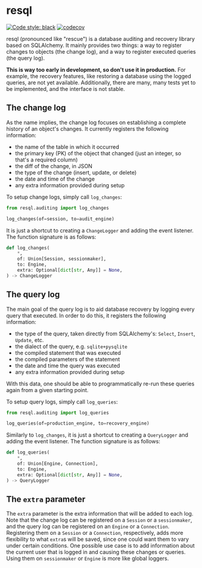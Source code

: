 # resql

[![Code style: black](https://img.shields.io/badge/code%20style-black-000000.svg)](https://github.com/psf/black)
[![codecov](https://codecov.io/gh/ggabriel96/resql/branch/main/graph/badge.svg?token=AOVOWTNSMW)](https://codecov.io/gh/ggabriel96/resql)

resql (pronounced like "rescue") is a database auditing and recovery library based on SQLAlchemy.
It mainly provides two things: a way to register changes to objects (the change log), and a way to register executed queries (the query log).

**This is way too early in development, so don't use it in production.**
For example, the recovery features, like restoring a database using the logged queries, are not yet available.
Additionally, there are many, many tests yet to be implemented, and the interface is not stable.

## The change log

As the name implies, the change log focuses on establishing a complete history of an object's changes.
It currently registers the following information:

- the name of the table in which it occurred
- the primary key (PK) of the object that changed (just an integer, so that's a required column)
- the diff of the change, in JSON
- the type of the change (insert, update, or delete)
- the date and time of the change
- any extra information provided during setup

To setup change logs, simply call `log_changes`:

```python
from resql.auditing import log_changes

log_changes(of=session, to=audit_engine)
```

It is just a shortcut to creating a `ChangeLogger` and adding the event listener.
The function signature is as follows:

```python
def log_changes(
    *,
    of: Union[Session, sessionmaker],
    to: Engine,
    extra: Optional[dict[str, Any]] = None,
) -> ChangeLogger
```

## The query log

The main goal of the query log is to aid database recovery by logging every query that executed.
In order to do this, it registers the following information:

- the type of the query, taken directly from SQLAlchemy's: `Select`, `Insert`, `Update`, etc.
- the dialect of the query, e.g. `sqlite+pysqlite`
- the compiled statement that was executed
- the compiled parameters of the statement
- the date and time the query was executed
- any extra information provided during setup

With this data, one should be able to programmatically re-run these queries again from a given starting point.

To setup query logs, simply call `log_queries`:

```python
from resql.auditing import log_queries

log_queries(of=production_engine, to=recovery_engine)
```

Similarly to `log_changes`, it is just a shortcut to creating a `QueryLogger` and adding the event listener.
The function signature is as follows:

```python
def log_queries(
    *,
    of: Union[Engine, Connection],
    to: Engine,
    extra: Optional[dict[str, Any]] = None,
) -> QueryLogger
```

## The `extra` parameter

The `extra` parameter is the extra information that will be added to each log.
Note that the change log can be registered on a `Session` or a `sessionmaker`, and the query log can be registered on an `Engine` or a `Connection`.
Registering them on a `Session` or a `Connection`, respectively, adds more flexibility to what `extra`s will be saved, since one could want them to vary under certain conditions.
One possible use case is to add information about the current user that is logged in and causing these changes or queries.
Using them on `sessionmaker` or `Engine` is more like global loggers.
